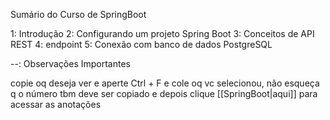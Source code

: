 Sumário do Curso de SpringBoot

1: Introdução
2: Configurando um projeto Spring Boot
3: Conceitos de API REST
4: endpoint
5: Conexão com banco de dados PostgreSQL











--: Observações Importantes

copie oq deseja ver e aperte Ctrl + F e cole oq vc selecionou, 
não esqueça q o número tbm deve ser copiado e depois
clique [[SpringBoot|aqui]] para acessar as anotações
